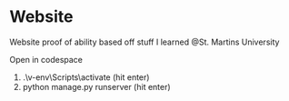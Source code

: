 # Website
Website proof of ability based off stuff I learned @St. Martins University

Open in codespace
1. .\v-env\Scripts\activate (hit enter)
2. python manage.py runserver (hit enter)
